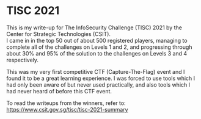 # TISC 2021

This is my write-up for The InfoSecurity Challenge (TISC) 2021 by the Center for Strategic Technologies (CSIT).<br>
I came in in the top 50 out of about 500 registered players, managing to complete all of the challenges on Levels 1 and 2, and progressing through about 30% and 95% of the solution to the challenges on Levels 3 and 4 respectively.

This was my very first competitive CTF (Capture-The-Flag) event and I found it to be a great learning experience. 
I was forced to use tools which I had only been aware of but never used practically, and also tools which I had never heard of before this CTF event.

To read the writeups from the winners, refer to: https://www.csit.gov.sg/tisc/tisc-2021-summary

